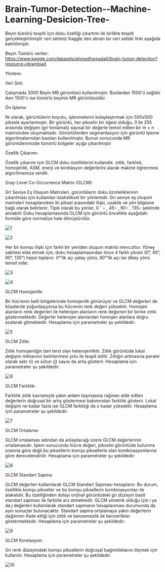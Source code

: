 # Brain-Tumor-Detection--Machine-Learning-Desicion-Tree-
Beyin tümörü tespiti için doku özelliği çıkartımı ile birlikte tespiti gerçekleştirilmiştir veri setimiz Kaggle den alınan bir veri setidir linki aşağıda belirtilmiştir.

Beyin Tümörü veriler: https://www.kaggle.com/datasets/ahmedhamada0/brain-tumor-detection?resource=download

Yöntem:

Veri Seti:

Çalışmada 3000 Beyin MR görüntüsü kullanılmıştır. Bunlardan 1500'ü sağlıklı iken 1500'ü ise tümörlü beyinin MR görüntüsüdür.

Ön İşleme:

İlk olarak, görüntülerin boyutu, işlenmelerini kolaylaştırmak için 500x500 piksele ayarlanmıştır. Bir görüntü, her pikselin bir öğesi olduğu, 0 ile 255 arasında değişen (gri tonlamalı) sayısal bir değerle temsil edilen bir m × n matrisinden oluşmaktadır. 
Görüntülerden segmentasyon için görüntü işleme algoritmalarından bazıları kullanılmıştır. Bunun sonucunda MR görüntülerimizde tümörlü bölgeler açığa çıkarılmıştır 

Özellik Çıkarımı:

Özellik çıkarımı için GLCM doku özelliklerini kullandık.
zıtlık, farklılık, homojenlik, ASM, enerji ve korelasyon değerlerini alarak makine öğrenmesi algoritmamıza verdik.

Gray-Level Co-Occurrence Matrix (GLCM):

 Gri Seviye Eş Oluşum Matrisleri, görüntülerin doku özniteliklerinin çıkarılması için kullanılan istatistiksel bir yöntemdir. Gri seviye eş oluşum matrisleri hesaplanırken iki piksel arasındaki ilişki, uzaklık ve yön bilgisine bağlı olarak belirlenir. Tipik olarak bu yönler, 0 ˘ ◦ , 45◦ , 90◦ , 135◦ şeklinde alınabilir 
Doku hesaplamasında GLCM için görüntü öncelikle aşağıdaki formüle göre normalize hale dönüştürülür.
 

 ![1](https://user-images.githubusercontent.com/61785942/171360670-b20ede6f-33d0-4317-9f60-89c943f659e4.png)

 ![2](https://user-images.githubusercontent.com/61785942/171360825-4ed5d749-1cc8-4b62-a41d-5d572c917dea.png)

Her bir komşu ilişki için farklı bir yeniden oluşum matrisi mevcuttur. Yöney sabitesi elde etmek için, doku hesaplamasından önce 4 farklı yönün (0°, 45°, 90°, 135°) hepsi toplanır. 0°’lik açı yatay yönü, 90°’lik açı ise dikey yönü temsil eder.
 
 
![3](https://user-images.githubusercontent.com/61785942/171360908-0bc14238-a0a3-43bf-8806-f9b69097f3ef.png)

![4](https://user-images.githubusercontent.com/61785942/171361033-5798b555-aa16-4aba-8d15-591b85049bc1.png)


GLCM Homojenlik:

Bir hücrenin belli bölgelerinde homojenlik görünüyor ve GLCM değerleri de köşelerde yoğunlaşıyorsa bu hücrenin renk değeri yüksektir. Homojen alanların renk değerleri ile heterojen alanların renk değerleri bir birine zıtlık göstermektedir. Değerler heterojen alanlardan homojen alanlara doğru azalarak gitmektedir. Hesaplama için parametreler şu şekildedir:

 ![5](https://user-images.githubusercontent.com/61785942/171361105-98364d4c-1ee6-46ac-98f9-1d4fb7b8af55.png)


GLCM Zıtlık:

Zıtlık homojenliğin tam tersi olan heterojenliktir. Zıtlık görüntüde lokal değişim miktarının belirlenmesi yolu ile tespit edilir. Zıtlığın artmasına paralel olarak satır (i) ve sütun (j) sayısı da artış gösterir. Hesaplama için parametreler şu şekildedir:

 ![6](https://user-images.githubusercontent.com/61785942/171361177-4dd5d218-e444-4654-a704-b876a9e2b25d.png)


GLCM Farklılık:

Farklılık zıtlık kavramıyla yakın anlam taşımasına rağmen elde edilen değerlerin doğrusal bir artış göstermesi bakımından farklılık gösterir. Lokal değişim ne kadar fazla ise GLCM farklılığı da o kadar yüksektir. Hesaplama için parametreler şu şekildedir:

 ![7](https://user-images.githubusercontent.com/61785942/171361227-954d53ec-c7f7-440a-a6b7-85f89e6e6623.png)


GLCM Ortalama:

GLCM ortalaması adından da anlaşılacağı üzere GLCM değerlerinin ortalamasıdır. İşlem sonucunda hücre değeri, pikselin görüntüde bulunma oranına göre değil bu piksellerin komşu piksellerle olan kombinasyonlarına göre derecelendirilir. Hesaplama için parametreler şu şekildedir:

 ![8](https://user-images.githubusercontent.com/61785942/171361270-8f154bca-7fda-4e4b-8336-1f8fbef41dca.png)

GLCM Standart Sapma:

GLCM değerleri kullanılarak GLCM Standart Sapması hesaplanır. Bu durum, özellikle komşu pikseller ve bu komşu piksellerin kombinasyonları ile alakalıdır. Bu özelliğinden dolayı orijinal görüntüdeki gri düzeyin basit standart sapması ile farklılık arz etmektedir. GLCM simetrik olduğu için i ya da j değerleri kullanılarak standart sapmanın hesaplanması durumunda da aynı sonuçlar bulunacaktır. Standart sapma ortalamaya yakın değerlerin dağılımını ifade ettiği için zıtlık ve benzemezlik ile benzerlikler göstermektedir. Hesaplama için parametreler şu şekildedir:
 

![9](https://user-images.githubusercontent.com/61785942/171361320-ccd5922d-e7fa-4e06-94cf-a1050b89162f.png)


GLCM Korelasyon:

Gri renk düzeyindeki komşu piksellerin doğrusal bağımlılıklarını ölçmek için kullanılır. Hesaplama için parametreler şu şekildedir:


![10](https://user-images.githubusercontent.com/61785942/171361375-3e90f056-1b50-4d3f-83f4-83dc28472d5e.png)

